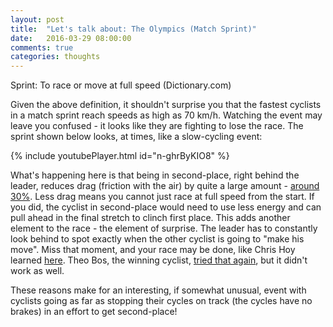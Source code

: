 ```yaml
---
layout: post
title:  "Let's talk about: The Olympics (Match Sprint)"
date:   2016-03-29 08:00:00
comments: true
categories: thoughts
---
```


Sprint: To race or move at full speed (Dictionary.com)

Given the above definition, it shouldn't surprise you that the fastest cyclists in a match sprint reach speeds as high as 70 km/h. Watching the event may leave you confused - it looks like they are fighting to lose the race. The sprint shown below looks, at times, like a slow-cycling event:

{% include youtubePlayer.html id="n-ghrByKIO8" %}
 
What's happening here is that being in second-place, right behind the leader, reduces drag (friction with the air) by quite a large amount - [around 30%](http://www.designnews.com/author.asp?doc_id=246831). Less drag means you cannot just race at full speed from the start. If you did, the cyclist in second-place would need to use less energy and can pull ahead in the final stretch to clinch first place. This adds another element to the race - the element of surprise. The leader has to constantly look behind to spot exactly when the other cyclist is going to "make his move". Miss that moment, and your race may be done, like Chris Hoy learned [here](https://youtu.be/oI3qWekkYtI?t=172). Theo Bos, the winning cyclist, [tried that again](https://youtu.be/RQ1j8sXtMqI?t=84), but it didn't work as well.

These reasons make for an interesting, if somewhat unusual, event with cyclists going as far as stopping their cycles on track (the cycles have no brakes) in an effort to get second-place!
